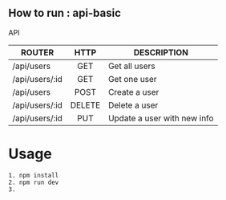 How to run : api-basic
----

API

| ROUTER          | HTTP   | DESCRIPTION
| --------------- |:-----: | -----------
| /api/users      | GET    | Get all users
| /api/users/:id  | GET    | Get one user
| /api/users      | POST   | Create a user
| /api/users/:id  | DELETE | Delete a user
| /api/users/:id  | PUT    | Update a user with new info

# Usage

```
1. npm install
2. npm run dev
3. 
```
